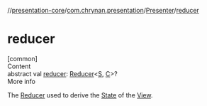 //[presentation-core](../../../index.md)/[com.chrynan.presentation](../index.md)/[Presenter](index.md)/[reducer](reducer.md)



# reducer  
[common]  
Content  
abstract val [reducer](reducer.md): [Reducer](../-reducer/index.md)<[S](index.md), [C](index.md)>?  
More info  


The [Reducer](../-reducer/index.md) used to derive the [State](../-state/index.md) of the [View](../-view/index.md).

  



